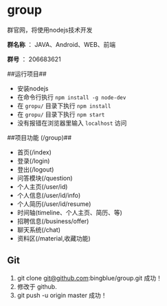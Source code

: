 group
=====

群官网，将使用nodejs技术开发

**群名称** ： JAVA、Android、WEB、前端

**群号** ： 206683621

##运行项目##

- 安装nodejs
- 在命令行执行 `npm install -g node-dev` 
- 在 `gropu/` 目录下执行 `npm install` 
- 在 `gropu/` 目录下执行 `npm start` 
- 没有报错在浏览器里输入 `localhost` 访问

##项目功能 (/group)##

- 首页(/index)
- 登录(/login)
- 登出(/logout)
- 问答模块(/question)
- 个人主页(/user/id)
- 个人信息(/user/id/info)
- 个人简历(/user/id/resume)
- 时间轴(timeline、个人主页、简历、等)
- 招聘信息(/business/offer)
- 聊天系统(/chat)
- 资料区(/material,收藏功能)

## Git ##
1. git clone git@github.com:bingblue/group.git 成功！
2. 修改于 github.
3. git push -u origin master 成功！

